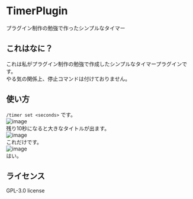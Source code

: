 # TimerPlugin
プラグイン制作の勉強で作ったシンプルなタイマー
## これはなに？  
これは私がプラグイン制作の勉強で作成したシンプルなタイマープラグインです。  
やる気の関係上、停止コマンドは付けておりません。  
## 使い方
`/timer set <seconds>` です。  
![image](https://github.com/Rin-ad/TimerPlugin/assets/149616792/f861431c-2c54-4f65-a4b0-710200ecc8e9)  
残り10秒になると大きなタイトルが出ます。  
![image](https://github.com/Rin-ad/TimerPlugin/assets/149616792/28a9b854-2065-41f8-95f4-71b1f9242ad7)  
これだけです。  
![image](https://github.com/Rin-ad/TimerPlugin/assets/149616792/a1295d93-15ef-4655-b2f6-b7cc8bd98fc5)  
はい。  
## ライセンス
GPL-3.0 license
